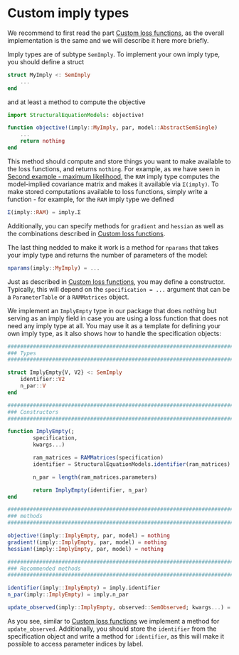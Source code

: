# Custom imply types

We recommend to first read the part [Custom loss functions](@ref), as the overall implementation is the same and we will describe it here more briefly.

Imply types are of subtype `SemImply`. To implement your own imply type, you should define a struct

```julia
struct MyImply <: SemImply
    ...
end
```

and at least a method to compute the objective

```julia
import StructuralEquationModels: objective!

function objective!(imply::MyImply, par, model::AbstractSemSingle)
    ...
    return nothing
end
```

This method should compute and store things you want to make available to the loss functions, and returns `nothing`. For example, as we have seen in [Second example - maximum likelihood](@ref), the `RAM` imply type computes the model-implied covariance matrix and makes it available via `Σ(imply)`.
To make stored computations available to loss functions, simply write a function - for example, for the `RAM` imply type we defined

```julia
Σ(imply::RAM) = imply.Σ
```

Additionally, you can specify methods for `gradient` and `hessian` as well as the combinations described in [Custom loss functions](@ref).

The last thing nedded to make it work is a method for `nparams` that takes your imply type and returns the number of parameters of the model:

```julia
nparams(imply::MyImply) = ...
```

Just as described in [Custom loss functions](@ref), you may define a constructor. Typically, this will depend on the `specification = ...` argument that can be a `ParameterTable` or a `RAMMatrices` object.

We implement an `ImplyEmpty` type in our package that does nothing but serving as an imply field in case you are using a loss function that does not need any imply type at all. You may use it as a template for defining your own imply type, as it also shows how to handle the specification objects:

```julia
############################################################################
### Types
############################################################################

struct ImplyEmpty{V, V2} <: SemImply
    identifier::V2
    n_par::V
end

############################################################################
### Constructors
############################################################################

function ImplyEmpty(;
        specification,
        kwargs...)

        ram_matrices = RAMMatrices(specification)
        identifier = StructuralEquationModels.identifier(ram_matrices)

        n_par = length(ram_matrices.parameters)

        return ImplyEmpty(identifier, n_par)
end

############################################################################
### methods
############################################################################

objective!(imply::ImplyEmpty, par, model) = nothing
gradient!(imply::ImplyEmpty, par, model) = nothing
hessian!(imply::ImplyEmpty, par, model) = nothing

############################################################################
### Recommended methods
############################################################################

identifier(imply::ImplyEmpty) = imply.identifier
n_par(imply::ImplyEmpty) = imply.n_par

update_observed(imply::ImplyEmpty, observed::SemObserved; kwargs...) = imply
```

As you see, similar to [Custom loss functions](@ref) we implement a method for `update_observed`. Additionally, you should store the `identifier` from the specification object and write a method for `identifier`, as this will make it possible to access parameter indices by label.